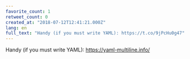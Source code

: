 ```yaml
---
favorite_count: 1
retweet_count: 0
created_at: "2018-07-12T12:41:21.000Z"
lang: en
full_text: "Handy (if you must write YAML): https://t.co/9jPcHu0g47"
---
```


Handy (if you must write YAML): <https://yaml-multiline.info/>
